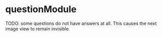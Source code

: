 # questionModule

TODO:
some questions do not have answers at all. This causes the next image view to remain invisible.
